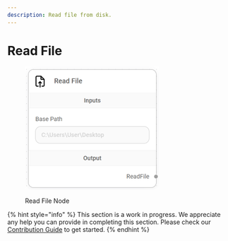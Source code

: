 ```yaml
---
description: Read file from disk.
---
```


# Read File

<figure><img src="../../../.gitbook/assets/image (5) (1) (1) (1) (1).png" alt="" width="303"><figcaption><p>Read File Node</p></figcaption></figure>

{% hint style="info" %}
This section is a work in progress. We appreciate any help you can provide in completing this section. Please check our [Contribution Guide](../../../contributing/) to get started.
{% endhint %}
